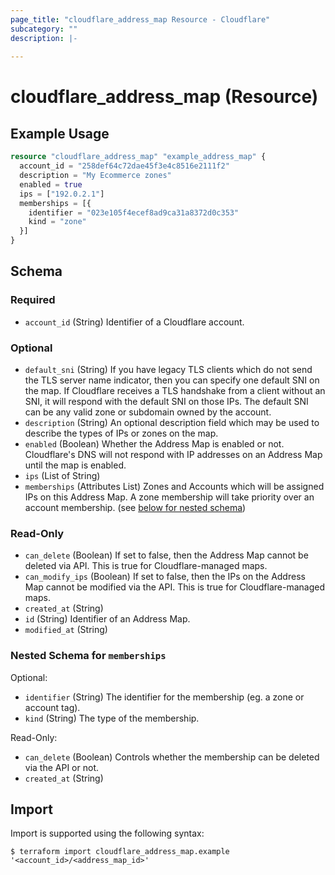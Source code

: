 ```yaml
---
page_title: "cloudflare_address_map Resource - Cloudflare"
subcategory: ""
description: |-
  
---
```


# cloudflare_address_map (Resource)



## Example Usage

```terraform
resource "cloudflare_address_map" "example_address_map" {
  account_id = "258def64c72dae45f3e4c8516e2111f2"
  description = "My Ecommerce zones"
  enabled = true
  ips = ["192.0.2.1"]
  memberships = [{
    identifier = "023e105f4ecef8ad9ca31a8372d0c353"
    kind = "zone"
  }]
}
```

<!-- schema generated by tfplugindocs -->
## Schema

### Required

- `account_id` (String) Identifier of a Cloudflare account.

### Optional

- `default_sni` (String) If you have legacy TLS clients which do not send the TLS server name indicator, then you can specify one default SNI on the map. If Cloudflare receives a TLS handshake from a client without an SNI, it will respond with the default SNI on those IPs. The default SNI can be any valid zone or subdomain owned by the account.
- `description` (String) An optional description field which may be used to describe the types of IPs or zones on the map.
- `enabled` (Boolean) Whether the Address Map is enabled or not. Cloudflare's DNS will not respond with IP addresses on an Address Map until the map is enabled.
- `ips` (List of String)
- `memberships` (Attributes List) Zones and Accounts which will be assigned IPs on this Address Map. A zone membership will take priority over an account membership. (see [below for nested schema](#nestedatt--memberships))

### Read-Only

- `can_delete` (Boolean) If set to false, then the Address Map cannot be deleted via API. This is true for Cloudflare-managed maps.
- `can_modify_ips` (Boolean) If set to false, then the IPs on the Address Map cannot be modified via the API. This is true for Cloudflare-managed maps.
- `created_at` (String)
- `id` (String) Identifier of an Address Map.
- `modified_at` (String)

<a id="nestedatt--memberships"></a>
### Nested Schema for `memberships`

Optional:

- `identifier` (String) The identifier for the membership (eg. a zone or account tag).
- `kind` (String) The type of the membership.

Read-Only:

- `can_delete` (Boolean) Controls whether the membership can be deleted via the API or not.
- `created_at` (String)

## Import

Import is supported using the following syntax:

```shell
$ terraform import cloudflare_address_map.example '<account_id>/<address_map_id>'
```
